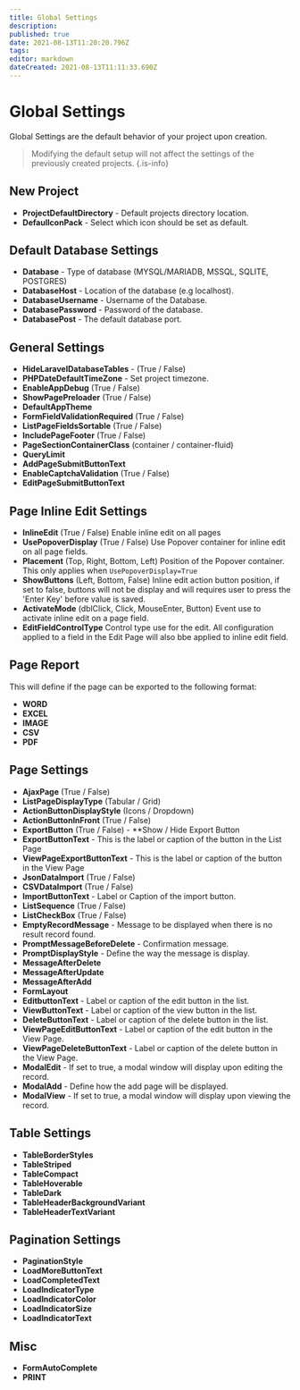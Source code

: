 ```yaml
---
title: Global Settings
description: 
published: true
date: 2021-08-13T11:20:20.796Z
tags: 
editor: markdown
dateCreated: 2021-08-13T11:11:33.690Z
---
```


# Global Settings

Global Settings are the default behavior of your project upon creation.
> Modifying the default setup will not affect the settings of the previously created projects.
{.is-info}


## New Project 
- **ProjectDefaultDirectory** - Default projects directory location.
- **DefaulIconPack** - Select which icon should be set as default.

## Default Database Settings 
- **Database** - Type of database (MYSQL/MARIADB, MSSQL, SQLITE, POSTGRES)
- **DatabaseHost** - Location of the database (e.g localhost).
- **DatabaseUsername** - Username of the Database.
- **DatabasePassword** - Password of the database.
- **DatabasePost** - The default database port.

## General Settings 
- **HideLaravelDatabaseTables** - (True / False)
- **PHPDateDefaultTimeZone** - Set project timezone.
- **EnableAppDebug** (True / False)
- **ShowPagePreloader** (True / False)
- **DefaultAppTheme** 
- **FormFieldValidationRequired** (True / False)
- **ListPageFieldsSortable** (True / False)
- **IncludePageFooter** (True / False)
- **PageSectionContainerClass** (container / container-fluid)
- **QueryLimit**
- **AddPageSubmitButtonText**
- **EnableCaptchaValidation** (True / False)
- **EditPageSubmitButtonText**
## Page Inline Edit Settings
- **InlineEdit** (True / False)
Enable inline edit on all pages
- **UsePopoverDisplay** (True / False)
Use Popover container for inline edit on all page fields.
- **Placement** (Top, Right, Bottom, Left)
Position of the Popover container. This only applies when `UsePopoverDisplay=True`
- **ShowButtons** (Left, Bottom, False)
Inline edit action button position, if set to false, buttons will not be display and will requires user to press the 'Enter Key' before value is saved.
- **ActivateMode** (dblClick, Click, MouseEnter, Button)
Event use to activate inline edit on a page field.
- **EditFieldControlType**
Control type use for the edit. All configuration applied to a field in the Edit Page will also bbe applied to inline edit field.

## Page Report
This will define if the page can be exported to the following format:
- **WORD**
- **EXCEL**
- **IMAGE**
- **CSV**
- **PDF**

## Page Settings
- **AjaxPage** (True / False)
- **ListPageDisplayType** (Tabular / Grid)
- **ActionButtonDisplayStyle** (Icons / Dropdown)
- **ActionButtonInFront** (True / False)
- **ExportButton** (True / False) - **Show / Hide Export Button
- **ExportButtonText** - This is the label or caption of the button in the List Page
- **ViewPageExportButtonText** - This is the label or caption of the button in the View Page
- **JsonDataImport** (True / False)
- **CSVDataImport** (True / False)
- **ImportButtonText** - Label or Caption of the import button.
- **ListSequence** (True / False)
- **ListCheckBox** (True / False)
- **EmptyRecordMessage** - Message to be displayed when there is no result record found.
- **PromptMessageBeforeDelete** - Confirmation message.
- **PromptDisplayStyle** - Define the way the message is display.
- **MessageAfterDelete**
- **MessageAfterUpdate**
- **MessageAfterAdd**
- **FormLayout**
- **EditbuttonText** - Label or caption of the edit button in the list.
- **ViewButtonText** - Label or caption of the view button in the list.
- **DeleteButtonText** - Label or caption of the delete button in the list.
- **ViewPageEditButtonText** - Label or caption of the edit button in the View Page.
- **ViewPageDeleteButtonText** - Label or caption of the delete button in the View Page.
- **ModalEdit** - If set to true, a modal window will display upon editing the record.
- **ModalAdd** - Define how the add page will be displayed.
- **ModalView** - If set to true, a modal window will display upon viewing the record.

## Table Settings
- **TableBorderStyles**
- **TableStriped**
- **TableCompact**
- **TableHoverable**
- **TableDark**
- **TableHeaderBackgroundVariant**
- **TableHeaderTextVariant**

## Pagination Settings
- **PaginationStyle**
- **LoadMoreButtonText**
- **LoadCompletedText**
- **LoadIndicatorType**
- **LoadIndicatorColor**
- **LoadIndicatorSize**
- **LoadIndicatorText**

## Misc
- **FormAutoComplete**
- **PRINT**